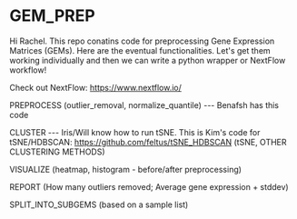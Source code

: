 # GEM_PREP

Hi Rachel.  This repo conatins code for preprocessing Gene Expression Matrices (GEMs).  Here are the eventual functionalities.  Let's get them working individually and then we can write a python wrapper or NextFlow workflow!

Check out NextFlow:  https://www.nextflow.io/
 
PREPROCESS 
(outlier_removal, normalize_quantile)  --- Benafsh has this code

CLUSTER --- Iris/Will know how to run tSNE.  This is Kim's code for tSNE/HDBSCAN:  https://github.com/feltus/tSNE_HDBSCAN
(tSNE, OTHER CLUSTERING METHODS)

VISUALIZE 
(heatmap, histogram - before/after preprocessing)

REPORT
(How many outliers removed; Average gene expression + stddev)

SPLIT_INTO_SUBGEMS 
(based on a sample list)


